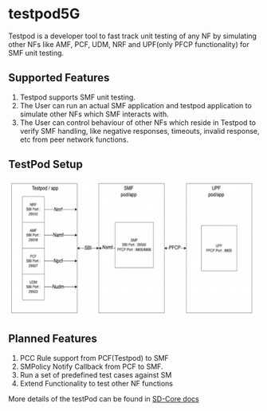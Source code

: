 <!--
Copyright 2021-present Open Networking Foundation
SPDX-License-Identifier: Apache-2.0

-->

# testpod5G

Testpod is a developer tool to fast track unit testing of any NF by simulating other NFs like AMF, PCF, UDM, NRF and UPF(only PFCP functionality) for SMF unit testing.

## Supported Features
1. Testpod supports  SMF unit testing. 
2. The User can run an actual SMF application and testpod application to simulate other NFs which SMF interacts with. 
3. The User can control behaviour of other NFs which reside in Testpod to verify SMF handling, like negative responses, timeouts, invalid response, etc from peer network functions. 

## TestPod Setup
![TestPod](/docs/images/TestPod.png)

## Planned Features

1. PCC Rule support from PCF(Testpod) to SMF
2. SMPolicy Notify Callback from PCF to SMF.
3. Run a set of predefined test cases against SM
4. Extend Functionality to test other NF functions 


More details of the testPod can be found in [SD-Core docs](https://docs.sd-core.opennetworking.org/master/developer/testpod.html)
